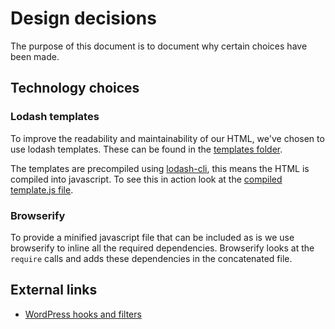 # Design decisions

The purpose of this document is to document why certain choices have been made.

## Technology choices

### Lodash templates

To improve the readability and maintainability of our HTML, we've chosen to use lodash templates. These can be found in the [templates folder](templates).

The templates are precompiled using [lodash-cli][lodash-cli], this means the HTML is compiled into javascript. To see this in action look at the [compiled template.js file](js/templates.js).

### Browserify

To provide a minified javascript file that can be included as is we use browserify to inline all the required dependencies. Browserify looks at the `require` calls and adds these dependencies in the concatenated file.

## External links

* [WordPress hooks and filters](https://yoast.com/dev-blog/yoastseo-js-design-decisions/)

[lodash-cli]: https://lodash.com/custom-builds